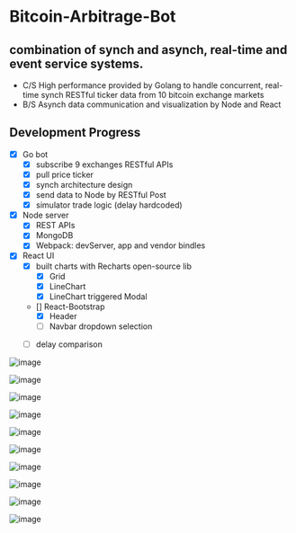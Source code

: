 # Bitcoin-Arbitrage-Bot

## combination of synch and asynch, real-time and event service systems.
  - C/S High performance provided by Golang to handle concurrent, real-time synch RESTful ticker data from 10 bitcoin exchange markets
  - B/S Asynch data communication and visualization by Node and React
  
## Development Progress

- [x] Go bot
  - [x] subscribe 9 exchanges RESTful APIs
  - [x] pull price ticker
  - [x] synch architecture design
  - [x] send data to Node by RESTful Post
  - [x] simulator trade logic (delay hardcoded)
  
- [x] Node server
  - [x] REST APIs
  - [x] MongoDB
  - [x] Webpack: devServer, app and vendor bindles

- [x] React UI
  - [x] built charts with Recharts open-source lib
    - [x] Grid
    - [x] LineChart
    - [x] LineChart triggered Modal
  - [] React-Bootstrap
    - [x] Header
    - [ ] Navbar dropdown selection
  - [ ] delay comparison


![image](https://user-images.githubusercontent.com/24782000/38705411-7f18f74e-3e77-11e8-9052-314261ffa20d.png)

![image](https://user-images.githubusercontent.com/24782000/38848058-f77cc734-41d2-11e8-9f64-ede3b54c5a3e.png)

![image](https://user-images.githubusercontent.com/24782000/38705452-98f4424a-3e77-11e8-9d46-57ab5e602f9c.png)

![image](https://user-images.githubusercontent.com/24782000/38705468-a253a8f8-3e77-11e8-8c4e-1936276755f2.png)

![image](https://user-images.githubusercontent.com/24782000/38705489-adc6b4be-3e77-11e8-8bf7-33dba529806f.png)

![image](https://user-images.githubusercontent.com/24782000/38705522-c8bf3ebc-3e77-11e8-84d8-bece65044a10.png)

![image](https://user-images.githubusercontent.com/24782000/38705531-d42a705a-3e77-11e8-9bd4-628fa3ddbf8b.png)

![image](https://user-images.githubusercontent.com/24782000/38705554-e3ec5a08-3e77-11e8-8400-dc0aa3a791d3.png)

![image](https://user-images.githubusercontent.com/24782000/38705572-fa221e52-3e77-11e8-9366-f0602a9cb9dc.png)

![image](https://user-images.githubusercontent.com/24782000/38848087-1f3ca212-41d3-11e8-866c-2364b5121cb7.png)


